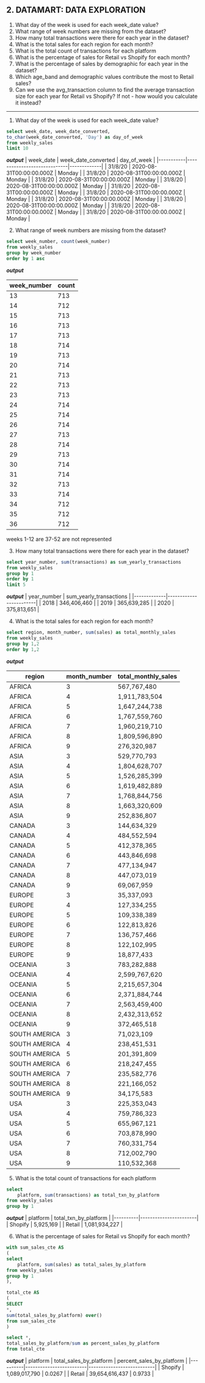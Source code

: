 ## 2.  DATAMART: DATA EXPLORATION

1. What day of the week is used for each week_date value?
2. What range of week numbers are missing from the dataset?
3. How many total transactions were there for each year in the dataset?
4. What is the total sales for each region for each month?
5. What is the total count of transactions for each platform
6. What is the percentage of sales for Retail vs Shopify for each month?
7. What is the percentage of sales by demographic for each year in the dataset?
8. Which age_band and demographic values contribute the most to Retail sales?
9. Can we use the avg_transaction column to find the average transaction size for each year for Retail vs Shopify? If not - how would you calculate it instead?

-----------------------------------------------------------
1. What day of the week is used for each week_date value?


```sql
select week_date, week_date_converted,
to_char(week_date_converted, 'Day') as day_of_week
from weekly_sales
limit 10
```

***output*** 
| week_date | week_date_converted         | day_of_week |
|-----------|-----------------------------|-------------|
| 31/8/20   | 2020-08-31T00:00:00.000Z    | Monday      |
| 31/8/20   | 2020-08-31T00:00:00.000Z    | Monday      |
| 31/8/20   | 2020-08-31T00:00:00.000Z    | Monday      |
| 31/8/20   | 2020-08-31T00:00:00.000Z    | Monday      |
| 31/8/20   | 2020-08-31T00:00:00.000Z    | Monday      |
| 31/8/20   | 2020-08-31T00:00:00.000Z    | Monday      |
| 31/8/20   | 2020-08-31T00:00:00.000Z    | Monday      |
| 31/8/20   | 2020-08-31T00:00:00.000Z    | Monday      |
| 31/8/20   | 2020-08-31T00:00:00.000Z    | Monday      |
| 31/8/20   | 2020-08-31T00:00:00.000Z    | Monday      |


2. What range of week numbers are missing from the dataset?
```sql
select week_number, count(week_number)
from weekly_sales
group by week_number
order by 1 asc
```

***output***

| week_number | count |
|-------------|-------|
| 13          | 713   |
| 14          | 712   |
| 15          | 713   |
| 16          | 713   |
| 17          | 713   |
| 18          | 714   |
| 19          | 713   |
| 20          | 714   |
| 21          | 713   |
| 22          | 713   |
| 23          | 713   |
| 24          | 714   |
| 25          | 714   |
| 26          | 714   |
| 27          | 713   |
| 28          | 714   |
| 29          | 713   |
| 30          | 714   |
| 31          | 714   |
| 32          | 713   |
| 33          | 714   |
| 34          | 712   |
| 35          | 712   |
| 36          | 712   |

weeks 1-12 are 37-52 are not represented 

3. How many total transactions were there for each year in the dataset?

```sql 
select year_number, sum(transactions) as sum_yearly_transactions
from weekly_sales
group by 1
order by 1
limit 5
```

***output***
| year_number | sum_yearly_transactions |
|-------------|------------------------|
| 2018        | 346,406,460            |
| 2019        | 365,639,285            |
| 2020        | 375,813,651            |


4. What is the total sales for each region for each month?

```sql
select region, month_number, sum(sales) as total_monthly_sales
from weekly_sales
group by 1,2
order by 1,2
```

***output***

| region        | month_number | total_monthly_sales |
|---------------|--------------|---------------------|
| AFRICA        | 3            | 567,767,480         |
| AFRICA        | 4            | 1,911,783,504       |
| AFRICA        | 5            | 1,647,244,738       |
| AFRICA        | 6            | 1,767,559,760       |
| AFRICA        | 7            | 1,960,219,710       |
| AFRICA        | 8            | 1,809,596,890       |
| AFRICA        | 9            | 276,320,987         |
| ASIA          | 3            | 529,770,793         |
| ASIA          | 4            | 1,804,628,707       |
| ASIA          | 5            | 1,526,285,399       |
| ASIA          | 6            | 1,619,482,889       |
| ASIA          | 7            | 1,768,844,756       |
| ASIA          | 8            | 1,663,320,609       |
| ASIA          | 9            | 252,836,807         |
| CANADA        | 3            | 144,634,329         |
| CANADA        | 4            | 484,552,594         |
| CANADA        | 5            | 412,378,365         |
| CANADA        | 6            | 443,846,698         |
| CANADA        | 7            | 477,134,947         |
| CANADA        | 8            | 447,073,019         |
| CANADA        | 9            | 69,067,959          |
| EUROPE        | 3            | 35,337,093          |
| EUROPE        | 4            | 127,334,255         |
| EUROPE        | 5            | 109,338,389         |
| EUROPE        | 6            | 122,813,826         |
| EUROPE        | 7            | 136,757,466         |
| EUROPE        | 8            | 122,102,995         |
| EUROPE        | 9            | 18,877,433          |
| OCEANIA       | 3            | 783,282,888         |
| OCEANIA       | 4            | 2,599,767,620       |
| OCEANIA       | 5            | 2,215,657,304       |
| OCEANIA       | 6            | 2,371,884,744       |
| OCEANIA       | 7            | 2,563,459,400       |
| OCEANIA       | 8            | 2,432,313,652       |
| OCEANIA       | 9            | 372,465,518         |
| SOUTH AMERICA | 3            | 71,023,109          |
| SOUTH AMERICA | 4            | 238,451,531         |
| SOUTH AMERICA | 5            | 201,391,809         |
| SOUTH AMERICA | 6            | 218,247,455         |
| SOUTH AMERICA | 7            | 235,582,776         |
| SOUTH AMERICA | 8            | 221,166,052         |
| SOUTH AMERICA | 9            | 34,175,583          |
| USA           | 3            | 225,353,043         |
| USA           | 4            | 759,786,323         |
| USA           | 5            | 655,967,121         |
| USA           | 6            | 703,878,990         |
| USA           | 7            | 760,331,754         |
| USA           | 8            | 712,002,790         |
| USA           | 9            | 110,532,368         |

5. What is the total count of transactions for each platform

```sql
select 
	platform, sum(transactions) as total_txn_by_platform
from weekly_sales
group by 1
```

***output***
| platform | total_txn_by_platform |
|----------|-----------------------|
| Shopify  | 5,925,169             |
| Retail   | 1,081,934,227         |

6. What is the percentage of sales for Retail vs Shopify for each month?

```sql
with sum_sales_cte AS
(
select 
	platform, sum(sales) as total_sales_by_platform
from weekly_sales
group by 1
),

total_cte AS 
(
SELECT
*, 
sum(total_sales_by_platform) over()
from sum_sales_cte
)

select *, 
total_sales_by_platform/sum as percent_sales_by_platform
from total_cte
```
***output***
| platform | total_sales_by_platform | percent_sales_by_platform |
|----------|-------------------------|---------------------------|
| Shopify  | 1,089,017,790           | 0.0267                    |
| Retail   | 39,654,616,437          | 0.9733                    |
